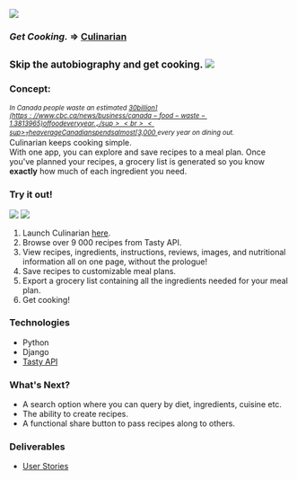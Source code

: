 <!-- logo here -->
<!-- - app title -->

![](https://github.com/kmyosh/project-3/blob/main/djangorecipes/images/logo-wht.png)

### _Get Cooking._ => [Culinarian](https://culinarian-sei55.herokuapp.com/)

<sub>Skip the autobiography and get cooking.</sup>
![](https://github.com/kmyosh/project-3/blob/main/djangorecipes/images/browse.gif)
---

### Concept:

<sup>_In Canada people waste an estimated [$30 billion](https://www.cbc.ca/news/business/canada-food-waste-1.3813965) of food every year._ </sup>
<br>
<sup>
_The average Canadian spends almost [$3,000 ](https://www150.statcan.gc.ca/t1/tbl1/en/tv.action?pid=1110012501)every year on dining out._ </sup>
<br>
Culinarian keeps cooking simple.
<br>
With one app, you can explore and save recipes to a meal plan. Once you've planned your recipes, a grocery list is generated so you know **exactly** how much of each ingredient you need.
<br>

### Try it out!

<!-- - getting started -->
<!-- ### Instructions -->
<!-- gif here -->
![](https://github.com/kmyosh/project-3/blob/main/djangorecipes/images/Sequence%2002_1.gif)
![](https://github.com/kmyosh/project-3/blob/main/djangorecipes/images/Sequence%2004-min.gif)

1. Launch Culinarian [here](https://culinarian-sei55.herokuapp.com/).
2. Browse over 9 000 recipes from Tasty API.
5. View recipes, ingredients, instructions, reviews, images, and nutritional information all on one page, without the prologue!
7. Save recipes to customizable meal plans.
8. Export a grocery list containing all the ingredients needed for your meal plan.
9. Get cooking!

<!-- - technologies used -->

### Technologies

- Python
- Django
- [Tasty API](https://rapidapi.com/apidojo/api/tasty/)

<!-- future enhancements -->

### What's Next?

- A search option where you can query by diet, ingredients, cuisine etc.
- The ability to create recipes.
- A functional share button to pass recipes along to others. 

### Deliverables

- [User Stories](#https://www.notion.so/f802231124e345e38edb4db5b1e4b008?v=12e1bfb756a147a88750053b30b02be1])
